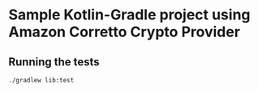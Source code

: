 # Sample Kotlin-Gradle project using Amazon Corretto Crypto Provider

## Running the tests

 ```bash
 ./gradlew lib:test
 ```


